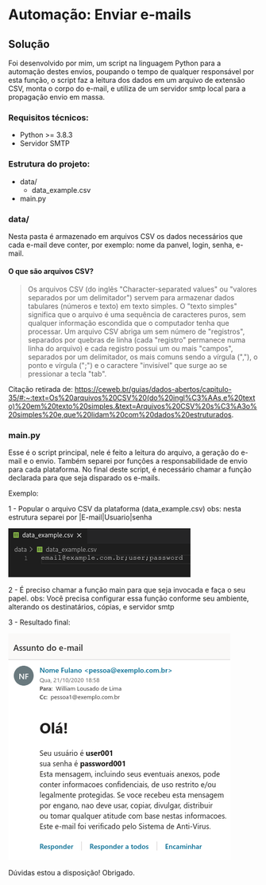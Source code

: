 # Automação: Enviar e-mails

## Solução
Foi desenvolvido por mim, um script na linguagem Python para a automação destes envios, poupando o tempo de qualquer responsável por esta função, o script faz a leitura dos dados em um arquivo de extensão CSV, monta o corpo do e-mail, e utiliza de um servidor smtp local para a propagação envio em massa.

### Requisitos técnicos:
- Python >= 3.8.3
- Servidor SMTP
### Estrutura do projeto:
- data/
	-	data_example.csv
 - main.py

### data/
Nesta pasta é armazenado em arquivos CSV os dados necessários que cada e-mail deve conter, por exemplo: nome da panvel, login, senha, e-mail. 

#### O que são arquivos CSV?
> Os arquivos CSV (do inglês "Character-separated values" ou "valores separados por um delimitador") servem para armazenar dados tabulares (números e texto) em texto simples. O "texto simples" significa que o arquivo é uma sequência de caracteres puros, sem qualquer informação escondida que o computador tenha que processar.  Um arquivo CSV abriga um sem número de "registros", separados por quebras de linha (cada "registro" permanece numa linha do arquivo) e cada registro possui um ou mais "campos", separados por um delimitador, os mais comuns sendo a vírgula (","), o ponto e vírgula (";") e o caractere "invisível" que surge ao se pressionar a tecla "tab". 
> 
 Citação retirada de: https://ceweb.br/guias/dados-abertos/capitulo-35/#:~:text=Os%20arquivos%20CSV%20(do%20ingl%C3%AAs,e%20texto)%20em%20texto%20simples.&text=Arquivos%20CSV%20s%C3%A3o%20simples%20e,que%20lidam%20com%20dados%20estruturados.

### main.py
Esse é o script principal, nele é feito a leitura do arquivo, a geração do e-mail e o envio. Também separei por funções a responsabilidade de envio para cada plataforma. 
No final deste script, é necessário chamar a função declarada para que seja disparado os e-mails.

Exemplo:

1 - Popular o arquivo CSV da plataforma (data_example.csv)
obs: nesta estrutura separei por |E-mail|Usuario|senha

![data](https://raw.githubusercontent.com/wlousado/enviar-email/master/screenshot/data_example.png)

2 - É preciso chamar a função main para que seja invocada e faça o seu papel.
obs: Você precisa configurar essa função conforme seu ambiente,
alterando os destinatários, cópias, e servidor smtp

3 - Resultado final:

![email](https://raw.githubusercontent.com/wlousado/enviar-email/master/screenshot/e-mail.png)


Dúvidas estou a disposição!
Obrigado.


